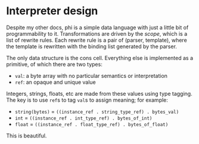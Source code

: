 # Interpreter design
Despite my other docs, phi is a simple data language with just a little bit of
programmability to it. Transformations are driven by the _scope_, which is a
list of rewrite rules. Each rewrite rule is a pair of (parser, template), where
the template is rewritten with the binding list generated by the parser.

The only data structure is the cons cell. Everything else is implemented as a
primitive, of which there are two types:

- `val`: a byte array with no particular semantics or interpretation
- `ref`: an opaque and unique value

Integers, strings, floats, etc are made from these values using type tagging.
The key is to use `ref`s to tag `val`s to assign meaning; for example:

- `string(bytes)` = `((instance_ref . string_type_ref) . bytes_val)`
- `int`   = `((instance_ref . int_type_ref) . bytes_of_int)`
- `float` = `((instance_ref . float_type_ref) . bytes_of_float)`

This is beautiful.
